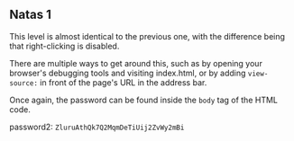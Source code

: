 ## Natas 1 ##

This level is almost identical to the previous one, with the difference being that right-clicking is disabled. 

There are multiple ways to get around this, such as by opening your browser's debugging tools and visiting index.html, or by adding `view-source:` in front of the page's URL in the address bar. 

Once again, the password can be found inside the `body` tag of the HTML code.

password2: `ZluruAthQk7Q2MqmDeTiUij2ZvWy2mBi`
